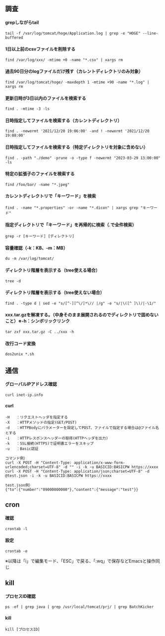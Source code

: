 ## 調査
#### grepしながらtail
```
tail -f /var/log/tomcat/hoge/Application.log | grep -e "HOGE" --line-buffered
```
#### 1日以上前のcsvファイルを削除する
```
find /var/log/xxx/ -mtime +0 -name "*.csv" | xargs rm
```
#### 過去90日分のlogファイルだけ残す（カレントディレクトリのみ対象）
```
find /var/log/tomcat/hoge/ -maxdepth 1 -mtime +90 -name "*.log" | xargs rm
```
#### 更新日時が3日以内のファイルを検索する
```
find . -mtime -3 -ls
```
#### 日時指定してファイルを検索する（カレントディレクトリ）  
```
find . -newermt '2021/12/20 19:06:00' -and ! -newermt '2021/12/20 19:08:00'
```
#### 日時指定してファイルを検索する（特定ディレクトリを対象に含めない）
```
find . -path "./demo" -prune -o -type f -newermt "2023-03-29 13:00:00" -ls
```

#### 特定の拡張子のファイルを検索する  
```
find /foo/bar/ -name "*.jpeg"
```

#### カレントディレクトリで「キーワード」を検索
```
find . -name "*.properties" -or -name "*.dicon" | xargs grep "キーワード"
```

#### 指定ディレクトリで「キーワード」を再帰的に検索（.で全件検索）
```
grep -r [キーワード] [ディレクトリ]
```

#### 容量確認（-k：KB、-m：MB）
```
du -m /var/log/tomcat/
```

#### ディレクトリ階層を表示する（tree使える場合）
```
tree -d
```

#### ディレクトリ階層を表示する（tree使えない場合）
```
find . -type d | sed -e "s/[^-][^\/]*\// |/g" -e "s/|\([^ ]\)/|-\1/"
```

#### xxx.tar.gzを解凍する。（中身そのまま展開されるのでディレクトリで固めないこと）※-h：シンボリックリンク
```
tar zxf xxx.tar.gz -C ../xxx -h
```

#### 改行コード変換
```
dos2unix *.sh
```

## 通信
#### グローバルIPアドレス確認
```
curl inet-ip.info
```
#### curl
```
-H   ：リクエストヘッダを指定する
-X   ：HTTPメソッドの指定(GET/POST)
-d   ：HTTPBodyにパラメーターを設定してPOST、ファイルで指定する場合は@ファイル名とする
-i   ：HTTPレスポンスヘッダーの取得(HTTPヘッダを出力)
-k   ：SSL接続(HTTPS)で証明書エラーをスキップ
-u   ：Basic認証

コマンド例）
curl -X POST -H "Content-Type: application/x-www-form-urlencoded;charset=UTF-8" -d "" -i -k -u BASICID:BASICPW https://xxxx
curl -X POST -H "Content-Type: application/json;charset=UTF-8" -d @test.json -i -k -u BASICID:BASICPW https://xxxx

test.json例）
{"to":{"number":"09000000000"},"content":{"message":"test"}}
```

## cron
#### 確認
```
crontab -l
```

#### 設定
```
crontab -e
```
※以降は「i」で編集モード、「ESC」で戻る、「:wq」で保存などEmacsと操作同じ  

## kill
#### プロセスID確認
```
ps -ef | grep java | grep /usr/local/tomcat/prj/ | grep BatchKicker
```

#### kill
```
kill [プロセスID]
```
